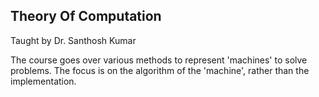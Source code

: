 ## Theory Of Computation

Taught by Dr. Santhosh Kumar

The course goes over various methods to represent 'machines' to solve problems. The focus is on the algorithm of the 'machine', rather than the implementation.
